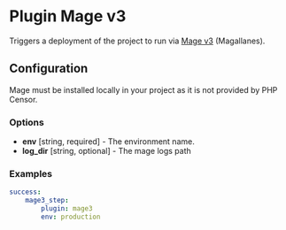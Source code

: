 Plugin Mage v3
==============

Triggers a deployment of the project to run via [Mage v3](https://github.com/andres-montanez/Magallanes) (Magallanes).

Configuration
-------------

Mage must be installed locally in your project as it is not provided by PHP Censor.

### Options

* **env** [string, required] - The environment name.
* **log_dir** [string, optional] - The mage logs path

### Examples

```yml
success:
    mage3_step:
        plugin: mage3
        env: production
```

